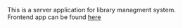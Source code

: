 This is a server application for library managment system.
<br/>
Frontend app can be found [here](https://github.com/sepetowski/TabProjectFront)
